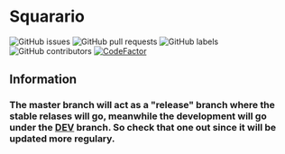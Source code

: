 # Squarario

![GitHub issues](https://img.shields.io/github/issues-raw/backbonzo/squarario?color=red)
![GitHub pull requests](https://img.shields.io/github/issues-pr/backbonzo/Squarario?color=red)
![GitHub labels](https://img.shields.io/github/labels/backbonzo/squarario/help%20wanted)
![GitHub contributors](https://img.shields.io/github/contributors/backbonzo/squarario)
[![CodeFactor](https://www.codefactor.io/repository/github/backbonzo/squarario/badge/dev)](https://www.codefactor.io/repository/github/backbonzo/squarario/overview/dev)

## Information

### The master branch will act as a "release" branch where the stable relases will go, meanwhile the development will go under the [DEV](https://github.com/backbonzo/Squarario/tree/dev) branch. So check that one out since it will be updated more regulary.
